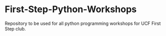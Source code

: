 # First-Step-Python-Workshops
Repository to be used for all python programming workshops for UCF First Step club.
